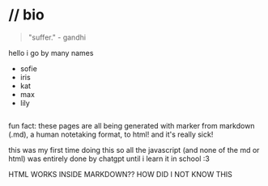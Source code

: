 # // bio

> "suffer." - gandhi

hello i go by many names
- sofie
- iris
- kat
- max
- lily

```

```

fun fact: these pages are all being generated with marker from markdown (.md), a human notetaking format, to html! and it's really sick!

this was my first time doing this so all the javascript (and none of the md or html) was entirely done by chatgpt until i learn it in school :3

HTML WORKS INSIDE MARKDOWN?? HOW DID I NOT KNOW THIS
